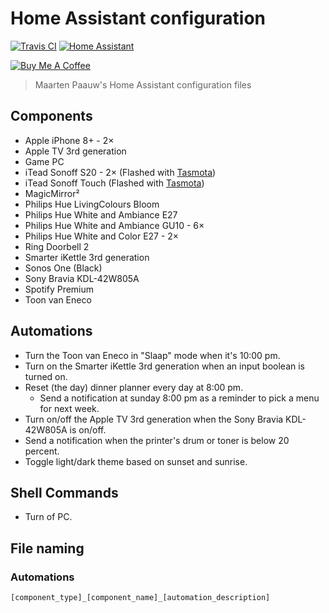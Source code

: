 # Home Assistant configuration

[![Travis CI](https://travis-ci.org/maartenpaauw/home-assistant-config.svg?branch=master)](https://travis-ci.org/maartenpaauw/home-assistant-config)
[![Home Assistant](https://img.shields.io/badge/Home%20Assistant-0.98.1-038FC7.svg)](https://home-assistant.io/)

<a href="https://www.buymeacoffee.com/maartenpaauw" target="_blank"><img src="https://www.buymeacoffee.com/assets/img/custom_images/orange_img.png" alt="Buy Me A Coffee" style="height: auto !important;width: auto !important;" ></a>

> Maarten Paauw's Home Assistant configuration files

## Components

- Apple iPhone 8+ - 2×
- Apple TV 3rd generation
- Game PC
- iTead Sonoff S20 - 2× (Flashed with [Tasmota][tasmota])
- iTead Sonoff Touch (Flashed with [Tasmota][tasmota])
- MagicMirror²
- Philips Hue LivingColours Bloom
- Philips Hue White and Ambiance E27
- Philips Hue White and Ambiance GU10 - 6×
- Philips Hue White and Color E27 - 2×
- Ring Doorbell 2
- Smarter iKettle 3rd generation
- Sonos One (Black)
- Sony Bravia KDL-42W805A
- Spotify Premium
- Toon van Eneco

## Automations

- Turn the Toon van Eneco in "Slaap" mode when it's 10:00 pm.
- Turn on the Smarter iKettle 3rd generation when an input boolean is turned on.
- Reset (the day) dinner planner every day at 8:00 pm.
  - Send a notification at sunday 8:00 pm as a reminder to pick a menu for next week.
- Turn on/off the Apple TV 3rd generation when the Sony Bravia KDL-42W805A is on/off.
- Send a notification when the printer's drum or toner is below 20 percent.
- Toggle light/dark theme based on sunset and sunrise.

## Shell Commands

- Turn of PC.

## File naming

### Automations

`[component_type]_[component_name]_[automation_description]`

[tasmota]: https://github.com/arendst/Sonoff-Tasmota  "Sonoff Tasmota"
